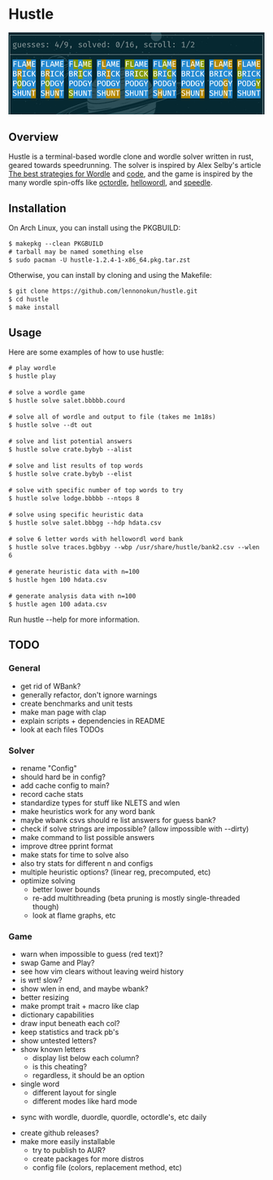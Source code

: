 # Hustle
![preview](data/preview.png)

## Overview
Hustle is a terminal-based wordle clone and wordle solver written in
rust, geared towards speedrunning. The solver is inspired by Alex
Selby's article [The best strategies for Wordle](http://sonorouschocolate.com/notes/index.php/The_best_strategies_for_Wordle)
and [code](https://github.com/alex1770/wordle), and the game is
inspired by the many wordle spin-offs like
[octordle](https://octordle.com),
[hellowordl](https://hellowordl.net), and
[speedle](https://tck.mn/speedle/).

## Installation
On Arch Linux, you can install using the PKGBUILD:
```
$ makepkg --clean PKGBUILD
# tarball may be named something else
$ sudo pacman -U hustle-1.2.4-1-x86_64.pkg.tar.zst
```
Otherwise, you can install by cloning and using the Makefile:
```
$ git clone https://github.com/lennonokun/hustle.git
$ cd hustle
$ make install
```

## Usage
Here are some examples of how to use hustle:
```
# play wordle
$ hustle play

# solve a wordle game
$ hustle solve salet.bbbbb.courd

# solve all of wordle and output to file (takes me 1m18s)
$ hustle solve --dt out

# solve and list potential answers
$ hustle solve crate.bybyb --alist

# solve and list results of top words
$ hustle solve crate.bybyb --elist

# solve with specific number of top words to try
$ hustle solve lodge.bbbbb --ntops 8

# solve using specific heuristic data
$ hustle solve salet.bbbgg --hdp hdata.csv

# solve 6 letter words with hellowordl word bank
$ hustle solve traces.bgbbyy --wbp /usr/share/hustle/bank2.csv --wlen 6

# generate heuristic data with n=100
$ hustle hgen 100 hdata.csv

# generate analysis data with n=100
$ hustle agen 100 adata.csv
```
Run hustle --help for more information.

## TODO
### General
* get rid of WBank?
* generally refactor, don't ignore warnings
* create benchmarks and unit tests
* make man page with clap
* explain scripts + dependencies in README
* look at each files TODOs
### Solver
* rename "Config"
* should hard be in config?
* add cache config to main?
* record cache stats
* standardize types for stuff like NLETS and wlen
* make heuristics work for any word bank
* maybe wbank csvs should re list answers for guess bank?
* check if solve strings are impossible? (allow impossible with --dirty)
* make command to list possible answers
* improve dtree pprint format
* make stats for time to solve also
* also try stats for different n and configs
* multiple heuristic options? (linear reg, precomputed, etc)
* optimize solving
  - better lower bounds
  - re-add multithreading
    (beta pruning is mostly single-threaded though)
  - look at flame graphs, etc
### Game
* warn when impossible to guess (red text)?
* swap Game and Play?
* see how vim clears without leaving weird history
* is wrt! slow?
* show wlen in end, and maybe wbank?
* better resizing
* make prompt trait + macro like clap
* dictionary capabilities
* draw input beneath each col?
* keep statistics and track pb's
* show untested letters?
* show known letters
  - display list below each column?
  - is this cheating?
  - regardless, it should be an option
* single word
  - different layout for single
  - different modes like hard mode
- sync with wordle, duordle, quordle, octordle's, etc daily
* create github releases?
* make more easily installable
  - try to publish to AUR?
  - create packages for more distros
  - config file (colors, replacement method, etc)

